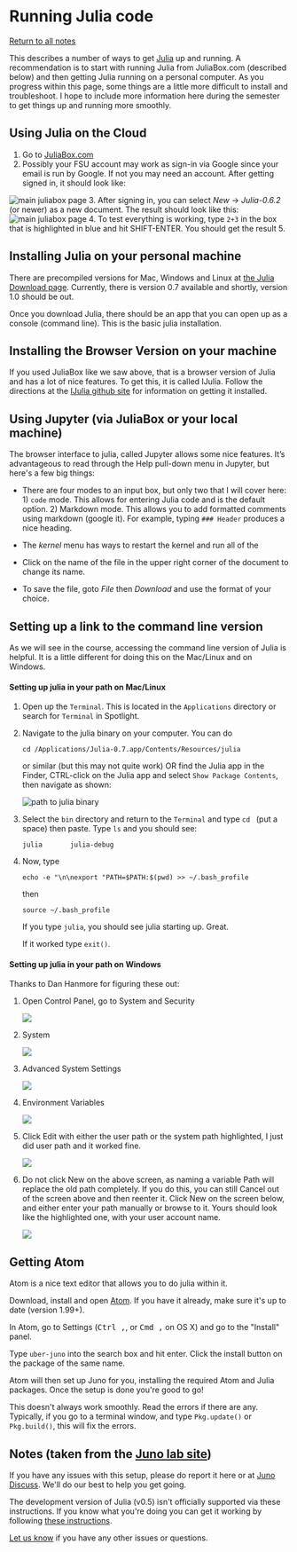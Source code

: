 Running Julia code
======

[Return to all notes](index.html)


This describes a number of ways to get [Julia](https://julialang.org) up and running.  A recommendation is to start with running Julia from JuliaBox.com (described below) and then getting Julia running on a personal computer.  As you progress within this page, some things are a little more difficult to install and troubleshoot.  I hope to include more information here during the semester to get things up and running more smoothly.

Using Julia on the Cloud
-----

1. Go to [JuliaBox.com](https://juliabox.com/)
2. Possibly your FSU account may work as sign-in via Google since your email is run by Google.  If not you may need an account.  After getting signed in, it should look like:

![main juliabox page](images/ch00/juliabox.png)
3. After signing in, you can select *New* -> *Julia-0.6.2* (or newer)  as a new document.  The result should look like this:
![main juliabox page](images/ch00/juliabox02.png)
4. To test everything is working, type `2+3` in the box that is highlighted in blue and hit SHIFT-ENTER. You should get the result 5.

Installing Julia on your personal machine
----



There are precompiled versions for Mac, Windows and Linux at [the Julia Download page](http://julialang.org/downloads/).  Currently, there is version 0.7 available and shortly, version 1.0 should be out. 

Once you download Julia, there should be an app that you can open up as a console (command line).  This is the basic julia installation.




Installing the Browser Version on your machine
-----

If you used JuliaBox like we saw above, that is a browser version of Julia and has a lot of nice features.  To get this, it is called IJulia.  Follow the directions at the [IJulia github site](https://github.com/JuliaLang/IJulia.jl) for information on getting it installed.  


Using Jupyter (via JuliaBox or your local machine)
------

The browser interface to julia, called Jupyter allows some nice features.  It&#8217;s advantageous to read through the Help pull-down menu in Jupyter, but here's a few big things:

* There are four modes to an input box, but only two that I will cover here: 1) `code` mode.  This allows for entering Julia code and is the default option.  2) Markdown mode.  This allows you to add formatted comments using markdown (google it).  For example, typing `### Header` produces a nice heading.

* The *kernel* menu has ways to restart the kernel and run all of the

* Click on the name of the file in the upper right corner of the document to change its name.

* To save the file, goto *File* then *Download* and use the format of your choice.



Setting up a link to the command line version
-----

As we will see in the course, accessing the command line version of Julia is helpful.  It is a little different for doing this on the Mac/Linux and on Windows.

#### Setting up julia in your path on Mac/Linux

1. Open up the `Terminal`.  This is located in the `Applications` directory or search for `Terminal` in Spotlight.

2. Navigate to the julia binary on your computer.  You can do
    ```
    cd /Applications/Julia-0.7.app/Contents/Resources/julia
    ```

    or similar (but this may not quite work) OR find the Julia app in the Finder, CTRL-click on the Julia app and select `Show Package Contents`, then navigate as shown:

    ![path to julia binary](images/ch01/julia-path.png)

3. Select the `bin` directory and return to the `Terminal` and type `cd ` (put a space) then paste. Type `ls` and you should see:
    ```
    julia		julia-debug
    ```

4.  Now, type
    ```
    echo -e "\n\nexport "PATH=$PATH:$(pwd) >> ~/.bash_profile
    ```

    then
    ```
    source ~/.bash_profile
    ```

    If you type `julia`, you should see julia starting up.  Great.  

    If it worked type `exit()`.



#### Setting up julia in your path on Windows

Thanks to Dan Hanmore for figuring these out:

1. Open Control Panel, go to System and Security

    ![](images/ch01/win-path-01.png)

2. System

    ![](images/ch01/win-path-02.png)

3. Advanced System Settings

    ![](images/ch01/win-path-03.png)

4. Environment Variables

    ![](images/ch01/win-path-04.png)

5. Click Edit with either the user path or the system path highlighted, I just did user path and it worked fine.

    ![](images/ch01/win-path-05.png)

6. Do not click New on the above screen, as naming a variable Path will replace the old path completely. If you do this, you can still Cancel out of the screen above and then reenter it. Click New on the screen below, and either enter your path manually or browse to it. Yours should look like the highlighted one, with your user account name.

    ![](images/ch01/win-path-06.png)


Getting Atom
-------

Atom is a nice text editor that allows you to do julia within it.  


Download, install and open [Atom](https://atom.io). If you have it already, make sure it's up to date (version 1.99+).

In Atom, go to Settings (<kbd>Ctrl ,</kbd>, or <kbd>Cmd ,</kbd> on OS X) and go to the "Install" panel.

Type `uber-juno` into the search box and hit enter. Click the install button on the package of the same name.

Atom will then set up Juno for you, installing the required Atom and Julia packages. Once the setup is done you're good to go!

This doesn't always work smoothly.  Read the errors if there are any.  Typically, if you go to a terminal window, and type `Pkg.update()` or `Pkg.build()`, this will fix the errors.

## Notes (taken from the [Juno lab site](https://github.com/JunoLab/uber-juno/blob/master/setup.md))

If you have any issues with this setup, please do report it here or at [Juno Discuss](http://discuss.junolab.org). We'll do our best to help you get going.

The development version of Julia (v0.5) isn't officially supported via these instructions. If you know what you're doing you can get it working by following [these instructions](https://github.com/JunoLab/atom-julia-client/tree/master/docs).

[Let us know](http://discuss.junolab.org) if you have any other issues or questions.
